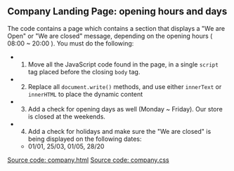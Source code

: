 ## Company Landing Page: opening hours and days

The code contains a page which contains a section that displays a "We are Open" or "We are closed" message, depending
on the opening hours ( 08:00 ~ 20:00 ). You must do the following:

- 1) Move all the JavaScript code found in the page, in a single `script` tag placed before the closing `body` tag.
- 2) Replace all `document.write()` methods, and use either `innerText` or `innerHTML` to place the dynamic content
- 3) Add a check for opening days as well (Monday ~ Friday). Our store is closed at the weekends.
- 4) Add a check for holidays and make sure the "We are closed" is being displayed on the following dates:
    - 01/01, 25/03, 01/05, 28/20

[Source code: company.html](./company.html)
[Source code: company.css](./company.css)